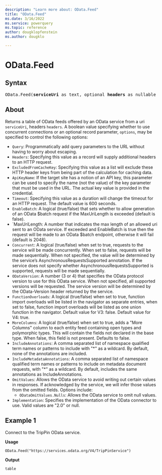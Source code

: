 ```yaml
---
description: "Learn more about: OData.Feed"
title: "OData.Feed"
ms.date: 3/16/2022
ms.service: powerquery
ms.topic: reference
author: dougklopfenstein
ms.author: dougklo

---
```

# OData.Feed

## Syntax

<pre>
OData.Feed(<b>serviceUri</b> as text, optional <b>headers</b> as nullable record, optional <b>options</b> as any) as any
</pre>

## About

Returns a table of OData feeds offered by an OData service from a uri `serviceUri`, headers `headers`. A boolean value specifying whether to use concurrent connections or an optional record parameter, `options`, may be specified to control the following options:

* `Query`: Programmatically add query parameters to the URL without having to worry about escaping.
* `Headers`: Specifying this value as a record will supply additional headers to an HTTP request.
* `ExcludedFromCacheKey`: Specifying this value as a list will exclude these HTTP header keys from being part of the calculation for caching data.
* `ApiKeyName`: If the target site has a notion of an API key, this parameter can be used to specify the name (not the value) of the key parameter that must be used in the URL. The actual key value is provided in the credential.
* `Timeout`: Specifying this value as a duration will change the timeout for an HTTP request. The default value is 600 seconds.
* `EnableBatch`: A logical (true/false) that sets whether to allow generation of an OData $batch request if the MaxUriLength is exceeded (default is false).
* `MaxUriLength: A number that indicates the max length of an allowed uri sent to an OData service. If exceeded and EnableBatch is true then the request will be made to an OData $batch endpoint, otherwise it will fail (default is 2048).
* `Concurrent`: A logical (true/false) when set to true, requests to the service will be made concurrently. When set to false, requests will be made sequentially. When not specified, the value will be determined by the service’s AsynchronousRequestsSupported annotation. If the service does not specify whether AsynchronousRequestsSupported is supported, requests will be made sequentially.
* `ODataVersion`: A number (3 or 4) that specifies the OData protocol version to use for this OData service. When not specified, all supported versions will be requested. The service version will be determined by the OData-Version header returned by the service.
* `FunctionOverloads`: A logical (true/false) when set to true, function import overloads will be listed in the navigator as separate entries, when set to false, function import overloads will be listed as one union function in the navigator. Default value for V3: false. Default value for V4: true.
* `MoreColumns`: A logical (true/false) when set to true, adds a "More Columns" column to each entity feed containing open types and polymorphic types. This will contain the fields not declared in the base type. When false, this field is not present. Defaults to false.
* `IncludeAnnotations`: A comma separated list of namespace qualified term names or patterns to include with "\*" as a wildcard. By default, none of the annotations are included.
* `IncludeMetadataAnnotations`: A comma separated list of namespace qualified term names or patterns to include on metadata document requests, with "\*" as a wildcard. By default, includes the same annotations as IncludeAnnotations.
* `OmitValues`: Allows the OData service to avoid writing out certain values in responses. If acknowledged by the service, we will infer those values from the omitted fields. Options include:
  * `ODataOmitValues.Nulls`: Allows the OData service to omit null values.
* `Implementation`: Specifies the implementation of the OData connector to use. Valid values are "2.0" or null.

## Example 1

Connect to the TripPin OData service.

**Usage**

```powerquery-m
OData.Feed("https://services.odata.org/V4/TripPinService")
```

**Output**

`table`
